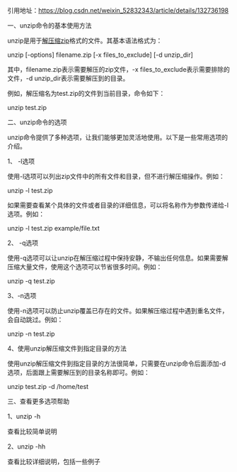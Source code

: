 引用地址：https://blog.csdn.net/weixin_52832343/article/details/132736198

一、unzip命令的基本使用方法

unzip是用于[解压缩zip](https://so.csdn.net/so/search?q=%E8%A7%A3%E5%8E%8B%E7%BC%A9zip&spm=1001.2101.3001.7020)格式的文件。其基本语法格式为：

unzip [-options] filename.zip [-x files_to_exclude] [-d unzip_dir]

其中，filename.zip表示需要解压的zip文件，-x files_to_exclude表示需要排除的文件，-d unzip_dir表示需要解压到的目录。

例如，解压缩名为test.zip的文件到当前目录，命令如下：

unzip test.zip

二、unzip命令的选项

unzip命令提供了多种选项，让我们能够更加灵活地使用。以下是一些常用选项的介绍。

1、 -l选项

使用-l选项可以列出zip文件中的所有文件和目录，但不进行解压缩操作。例如：

unzip -l test.zip

如果需要查看某个具体的文件或者目录的详细信息，可以将名称作为参数传递给-l选项。例如：

unzip -l test.zip example/file.txt

2、 -q选项

使用-q选项可以让unzip在解压缩过程中保持安静，不输出任何信息。如果需要解压缩大量文件，使用这个选项可以节省很多时间。例如：

unzip -q test.zip

3、-n选项

使用-n选项可以防止unzip覆盖已存在的文件。如果解压缩过程中遇到重名文件，会自动跳过。例如：

unzip -n test.zip

4、使用unzip解压缩文件到指定目录的方法

使用unzip解压缩文件到指定目录的方法很简单，只需要在unzip命令后面添加-d选项，后面跟上需要解压到的目录名称即可。例如：

unzip test.zip -d /home/test

三、查看更多选项帮助

1、unzip -h

查看比较简单说明

2、unzip -hh

查看比较详细说明，包括一些例子


